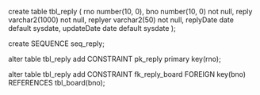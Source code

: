 create table tbl_reply (
    rno number(10, 0),
    bno number(10, 0) not null,
    reply varchar2(1000) not null,
    replyer varchar2(50) not null,
    replyDate date default sysdate,
    updateDate date default sysdate
);

create SEQUENCE seq_reply;

alter table tbl_reply add CONSTRAINT pk_reply primary key(rno);

alter table tbl_reply add CONSTRAINT fk_reply_board
FOREIGN key(bno) REFERENCES tbl_board(bno);